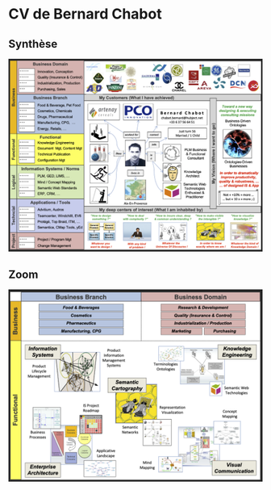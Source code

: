 CV de Bernard Chabot
==

Synthèse
-
![Visual CV](https://github.com/iPlumb3r/About/blob/master/images/CV_Visual_Main.png)

Zoom
-
![Visual CV](https://github.com/iPlumb3r/About/blob/master/images/CV_Visual_Zoom.png)
